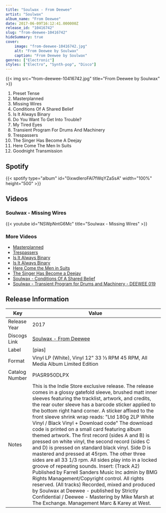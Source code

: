 ```yaml
---
title: "Soulwax - From Deewee"
artist: "Soulwax"
album_name: "From Deewee"
date: 2017-06-09T16:12:41.000000Z
release_id: "10416742"
slug: "from-deewee-10416742"
hideSummary: true
cover:
    image: "from-deewee-10416742.jpg"
    alt: "From Deewee by Soulwax"
    caption: "From Deewee by Soulwax"
genres: ["Electronic"]
styles: ["Electro", "Synth-pop", "Disco"]
---
```


{{< img src="from-deewee-10416742.jpg" title="From Deewee by Soulwax" >}}

<!-- section break -->

1. Preset Tense
2. Masterplanned
3. Missing Wires
4. Conditions Of A Shared Belief
5. Is It Always Binary
6. Do You Want To Get Into Trouble?
7. My Tired Eyes
8. Transient Program For Drums And Machinery
9. Trespassers
10. The Singer Has Become A Deejay
11. Here Come The Men In Suits
12. Goodnight Transmission

<!-- section break -->


## Spotify
{{< spotify type="album" id="0ixwdleroFAl7fWqYZaSsA" width="100%" height="500" >}}



## Videos
### Soulwax - Missing Wires
{{< youtube id="NSWpNntG6Mc" title="Soulwax - Missing Wires" >}}<br>

### More Videos

- [Masterplanned](https://www.youtube.com/watch?v=pdcbDkrBVaY)
- [Trespassers](https://www.youtube.com/watch?v=jJxWVe5M2S8)
- [Is It Always Binary](https://www.youtube.com/watch?v=3E8o9RkLFkM)
- [Is It Always Binary](https://www.youtube.com/watch?v=W_21IVzPGvY)
- [Here Come the Men in Suits](https://www.youtube.com/watch?v=jIeopjvrCWI)
- [The Singer Has Become a Deejay](https://www.youtube.com/watch?v=BmJdBBLba9Q)
- [Soulwax - Conditions Of A Shared Belief](https://www.youtube.com/watch?v=oo-pUHmN08g)
- [Soulwax - Transient Program for Drums and Machinery - DEEWEE 019](https://www.youtube.com/watch?v=m8K3-lLxaoI)


## Release Information
|  Key           | Value                                                |
| ---------------| ---------------------------------------------------- |
| Release Year   | 2017                                   |
| Discogs Link   | [Soulwax - From Deewee](https://www.discogs.com/release/10416742-Soulwax-From-Deewee) |
| Label          | [pias] |
| Format         | Vinyl LP (White), Vinyl 12" 33 ⅓ RPM 45 RPM, All Media Album Limited Edition |
| Catalog Number | PIASR950DLPX |
| Notes | This is the Indie Store exclusive release.  The release comes in a glossy gatefold sleeve, brushed matt inner sleeves featuring the tracklist, artwork, and credits, the rear outer sleeve has a barcode sticker applied to the bottom right hand corner. A sticker affixed to the front sleeve shrink wrap reads: "Ltd 180g 2LP White Vinyl / Black Vinyl + Download code"  The download code is printed on a small card featuring album themed artwork. The first record (sides A and B) is pressed on white vinyl, the second record (sides C and D) is pressed on standard black vinyl. Side D is mastered and pressed at 45rpm. The other three sides are all 33 1/3 rpm. All sides play into in a locked groove of repeating sounds.  Insert: (Track A2) Published by Farrell Sanders Music Inc admin by BMG Rights Management/Copyright control. All rights reserved. (All tracks) Recorded, mixed and produced by Soulwax at Deewee - published by Strictly Confidential / Deewee - Mastering by Mike Marsh at The Exchange. Management Marc & Karey at West. |